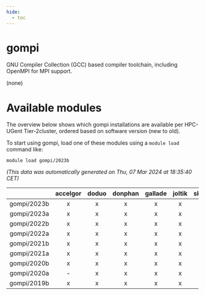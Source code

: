```yaml
---
hide:
  - toc
---
```


gompi
=====


GNU Compiler Collection (GCC) based compiler toolchain, including OpenMPI for MPI support.

(none)
# Available modules


The overview below shows which gompi installations are available per HPC-UGent Tier-2cluster, ordered based on software version (new to old).

To start using gompi, load one of these modules using a `module load` command like:

```shell
module load gompi/2023b
```

*(This data was automatically generated on Thu, 07 Mar 2024 at 18:35:40 CET)*  

| |accelgor|doduo|donphan|gallade|joltik|skitty|
| :---: | :---: | :---: | :---: | :---: | :---: | :---: |
|gompi/2023b|x|x|x|x|x|x|
|gompi/2023a|x|x|x|x|x|x|
|gompi/2022b|x|x|x|x|x|x|
|gompi/2022a|x|x|x|x|x|x|
|gompi/2021b|x|x|x|x|x|x|
|gompi/2021a|x|x|x|x|x|x|
|gompi/2020b|x|x|x|x|x|x|
|gompi/2020a|-|x|x|x|x|x|
|gompi/2019b|x|x|x|x|x|x|
